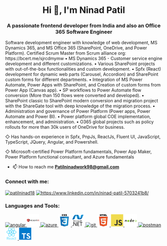 <h1 align="center">Hi 👋, I'm Ninad Patil</h1>
<h3 align="center">A passionate frontend developer from India and also an Office 365 Software Engineer</h3>
<p>Software development engineer with knowledge of web development, MS Dynamics 365, and MS Office 365 (SharePoint, OneDrive, and Power Platform). Certified Scrum Master from Scrum alliance org: https://bcert.me/sjrcdmymw
 • MS Dynamics 365 - Customer service engine development and different customizations.
 • Various SharePoint projects with out-of-the-box functionalities and custom development. 
 • Spfx (React) development for dynamic web parts (Carousel, Accordion) and SharePoint custom forms for different departments.
 • Integration of MS Power Automate,  Power Apps with SharePoint, and Creation of custom forms from Power App (Canvas app).
 • SP workflows to Power Automate flow conversion (More than 150 flows were converted and developed).
 • SharePoint classic to SharePoint modern conversion and migration project with the ShareGate tool with deep knowledge of the migration process.
 • Administration and governance of Power Platform (Power apps, Power Automate and Power BI).
 • Power platform global COE implementation, enhancement, and administration. 
 • O365 global projects such as policy rollouts for more than 30k users of OneDrive for business. 

◇ Has hands-on experience in Spfx, PnpJs, ReactJs, Fluent UI, JavaScript, TypeScript,  JQuery, Angular, and Powershell. 

◇ Microsoft-certified Power Platform fundamentals, Power App Maker, Power Platform functional consultant, and Azure fundamentals</p>

- 📫 How to reach me **Patilninadwork98@gmail.com**

<h3 align="left">Connect with me:</h3>
<p align="left">
<a href="https://twitter.com/patilninad18" target="blank"><img align="center" src="https://raw.githubusercontent.com/rahuldkjain/github-profile-readme-generator/master/src/images/icons/Social/twitter.svg" alt="patilninad18" height="30" width="40" /></a>
<a href="https://linkedin.com/in/https://www.linkedin.com/in/ninad-patil-5703241b8/" target="blank"><img align="center" src="https://raw.githubusercontent.com/rahuldkjain/github-profile-readme-generator/master/src/images/icons/Social/linked-in-alt.svg" alt="https://www.linkedin.com/in/ninad-patil-5703241b8/" height="30" width="40" /></a>
</p>

<h3 align="left">Languages and Tools:</h3>
<p align="left"> <a href="https://angular.io" target="_blank" rel="noreferrer"> <img src="https://angular.io/assets/images/logos/angular/angular.svg" alt="angular" width="40" height="40"/> </a> <a href="https://angular.io" target="_blank" rel="noreferrer"> <img src="https://raw.githubusercontent.com/devicons/devicon/master/icons/angularjs/angularjs-original-wordmark.svg" alt="angularjs" width="40" height="40"/> </a> <a href="https://azure.microsoft.com/en-in/" target="_blank" rel="noreferrer"> <img src="https://www.vectorlogo.zone/logos/microsoft_azure/microsoft_azure-icon.svg" alt="azure" width="40" height="40"/> </a> <a href="https://www.w3schools.com/css/" target="_blank" rel="noreferrer"> <img src="https://raw.githubusercontent.com/devicons/devicon/master/icons/css3/css3-original-wordmark.svg" alt="css3" width="40" height="40"/> </a> <a href="https://dotnet.microsoft.com/" target="_blank" rel="noreferrer"> <img src="https://raw.githubusercontent.com/devicons/devicon/master/icons/dot-net/dot-net-original-wordmark.svg" alt="dotnet" width="40" height="40"/> </a> <a href="https://git-scm.com/" target="_blank" rel="noreferrer"> <img src="https://www.vectorlogo.zone/logos/git-scm/git-scm-icon.svg" alt="git" width="40" height="40"/> </a> <a href="https://www.w3.org/html/" target="_blank" rel="noreferrer"> <img src="https://raw.githubusercontent.com/devicons/devicon/master/icons/html5/html5-original-wordmark.svg" alt="html5" width="40" height="40"/> </a> <a href="https://developer.mozilla.org/en-US/docs/Web/JavaScript" target="_blank" rel="noreferrer"> <img src="https://raw.githubusercontent.com/devicons/devicon/master/icons/javascript/javascript-original.svg" alt="javascript" width="40" height="40"/> </a> <a href="https://nodejs.org" target="_blank" rel="noreferrer"> <img src="https://raw.githubusercontent.com/devicons/devicon/master/icons/nodejs/nodejs-original-wordmark.svg" alt="nodejs" width="40" height="40"/> </a> <a href="https://postman.com" target="_blank" rel="noreferrer"> <img src="https://www.vectorlogo.zone/logos/getpostman/getpostman-icon.svg" alt="postman" width="40" height="40"/> </a> <a href="https://reactjs.org/" target="_blank" rel="noreferrer"> <img src="https://raw.githubusercontent.com/devicons/devicon/master/icons/react/react-original-wordmark.svg" alt="react" width="40" height="40"/> </a> <a href="https://www.typescriptlang.org/" target="_blank" rel="noreferrer"> <img src="https://raw.githubusercontent.com/devicons/devicon/master/icons/typescript/typescript-original.svg" alt="typescript" width="40" height="40"/> </a> </p>
